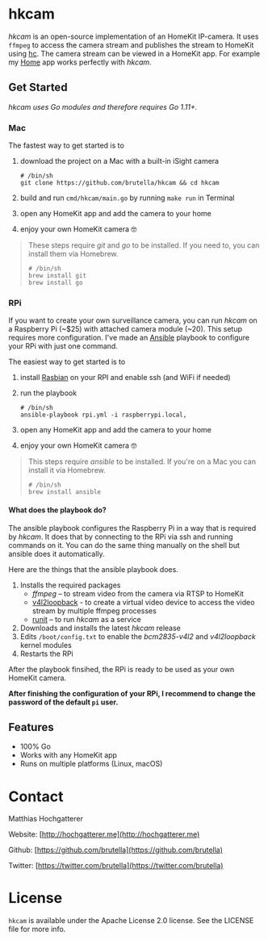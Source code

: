 # hkcam

*hkcam* is an open-source implementation of an HomeKit IP-camera. It uses `ffmpeg` to access the camera stream and publishes the stream to HomeKit using [hc](https://github.com/brutella/hc). The camera stream can be viewed in a HomeKit app. For example my [Home](https//hochgatterer.me/home) app works perfectly with *hkcam*.

## Get Started

*hkcam uses Go modules and therefore requires Go 1.11+.*

### Mac

The fastest way to get started is to

1. download the project on a Mac with a built-in iSight camera

       # /bin/sh
       git clone https://github.com/brutella/hkcam && cd hkcam
    
2. build and run `cmd/hkcam/main.go` by running `make run` in Terminal
3. open any HomeKit app and add the camera to your home
4. enjoy your own HomeKit camera 🤓

> These steps require *git* and *go* to be installed. If you need to, you can install them via Homebrew.
> ```
> # /bin/sh
> brew install git
> brew install go
> ```

### RPi

If you want to create your own surveillance camera, you can run *hkcam* on a Raspberry Pi (~$25) with attached camera module (~20). This setup requires more configuration. I've made an [Ansible](http://docs.ansible.com/ansible/index.html) playbook to configure your RPi with just one command.

The easiest way to get started is to

1. install [Rasbian](https://www.raspberrypi.org/downloads/raspbian/) on your RPI and enable ssh (and WiFi if needed)
2. run the playbook
  
       # /bin/sh
       ansible-playbook rpi.yml -i raspberrypi.local,
    
3. open any HomeKit app and add the camera to your home
4. enjoy your own HomeKit camera 🤓

> This steps require *ansible* to be installed. If you're on a Mac you can install it via Homebrew.
> ```
> # /bin/sh
> brew install ansible
> ```

#### What does the playbook do?

The ansible playbook configures the Raspberry Pi in a way that is required by *hkcam*. It does that by connecting to the RPi via ssh and running commands on it. You can do the same thing manually on the shell but ansible does it automatically.

Here are the things that the ansible playbook does.

1. Installs the required packages
    - *ffmpeg* – to stream video from the camera via RTSP to HomeKit
    - [v4l2loopback](https://github.com/umlaeute/v4l2loopback) - to create a virtual video device to access the video stream by multiple ffmpeg processes
    - [runit](http://smarden.org/runit/) – to run *hkcam* as a service
2. Downloads and installs the latest *hkcam* release
3. Edits `/boot/config.txt` to enable the *bcm2835-v4l2* and *v4l2loopback* kernel modules
4. Restarts the RPi

After the playbook finsihed, the RPi is ready to be used as your own HomeKit camera.

**After finishing the configuration of your RPi, I recommend to change the password of the default `pi` user.**

## Features

- 100% Go
- Works with any HomeKit app
- Runs on multiple platforms (Linux, macOS)

# Contact

Matthias Hochgatterer

Website: [http://hochgatterer.me](http://hochgatterer.me)

Github: [https://github.com/brutella](https://github.com/brutella)

Twitter: [https://twitter.com/brutella](https://twitter.com/brutella)


# License

`hkcam` is available under the Apache License 2.0 license. See the LICENSE file for more info.
